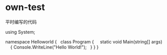 # own-test
平时编写的代码

using System;

namespace Helloworld
{
    class Program
    {
     static void Main(string[] args)
        {
  Console.WriteLine("Hello World!");
      }
    }
 }
